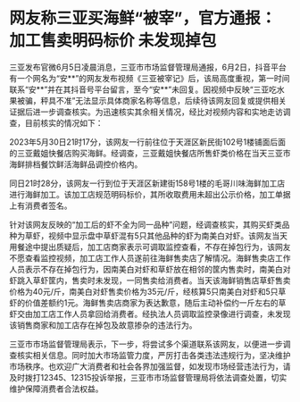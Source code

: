 

# 网友称三亚买海鲜“被宰”，官方通报：加工售卖明码标价 未发现掉包

三亚发布官微6月5日凌晨消息，三亚市市场监督管理局通报，6月2日，抖音平台有一个网名为“安**”的网友发布视频《三亚被宰记》后，该局高度重视，第一时间联系“安**”并在其抖音号平台留言，至今“安**”未回复。因视频中反映“三亚吃水果被骗，秤具不准”无法显示具体商家名称等信息，后续待该网友回复或提供相关证据后进一步调查核实。为迅速核实其余相关情况，经比对视频内容和实地走访调查，目前核实的情况如下：

2023年5月30日21时17分，该网友一行前往位于天涯区新民街102号1楼铺面后面的三亚戴姐快餐店购买海鲜。经调查，三亚戴姐快餐店所售虾类价格在当天三亚市海鲜排档餐饮鲜活海鲜品调控价格内。

同日21时28分，该网友一行到位于天涯区新建街158号1楼的毛哥川味海鲜加工店进行海鲜加工。该加工店规范明码标价，其所收取费用未超出公示价格，加工单据上有消费者签名。

针对该网友反映的“加工后的虾不全为同一品种”问题，经调查核实，其购买虾类品种为草虾，视频中显示盘中草虾混有5只其他品种的虾为南美白对虾。该网友当天用餐途中提出质疑后，加工店商家表示可调取监控查看，不存在掉包行为，该网友不愿查看监控视频，加工店工作人员遂前往海鲜售卖店了解情况。海鲜售卖店工作人员表示不存在掉包行为，因南美白对虾和草虾放在相邻的筐内售卖时，南美白对虾跳入草虾筐内，售卖时未发现，一同售卖给消费者。当天该海鲜销售店草虾售卖价格为40元/斤，南美白对虾售卖价格为35元/斤，经核算5只南美白对虾和5只草虾的价值差额约1元。海鲜售卖店商家为表达歉意，随后主动补偿约一斤左右的草虾交由加工店工作人员拿回给消费者。经执法人员调取监控录像进行调查，未发现该销售商家和加工店存在掉包及故意掺杂的违法行为。

三亚市市场监督管理局表示，下一步，将尝试多个渠道联系该网友，以便进一步调查核实相关信息。同时加大市场监管力度，严厉打击各类违法违规行为，坚决维护市场秩序。也欢迎广大消费者和社会各界加强监督，如发现市场经营违法行为，请及时拨打12345、12315投诉举报，三亚市市场监督管理局将依法调查处置，切实维护保障消费者合法权益。

